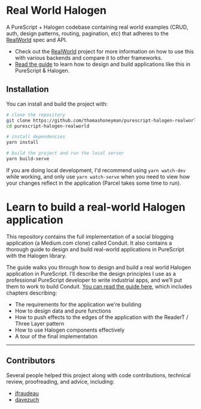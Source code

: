 # Real World Halogen

A PureScript + Halogen codebase containing real world examples (CRUD, auth, design patterns, routing, pagination, etc) that adheres to the [RealWorld](https://github.com/gothinkster/realworld) spec and API. 

- Check out the [RealWorld](https://github.com/gothinkster/realworld) project for more information on how to use this with various backends and compare it to other frameworks.
- [Read the guide](https://thomashoneyman.com/guides/real-world-halogen) to learn how to design and build applications like this in PureScript & Halogen.

## Installation

You can install and build the project with:

```sh
# clone the repository
git clone https://github.com/thomashoneyman/purescript-halogen-realworld
cd purescript-halogen-realworld

# install dependencies
yarn install

# build the project and run the local server
yarn build-serve
```

If you are doing local development, I'd recommend using `yarn watch-dev` while working, and only use `yarn watch-serve` when you need to view how your changes reflect in the application (Parcel takes some time to run).

# Learn to build a real-world Halogen application

This repository contains the full implementation of a social blogging application (a Medium.com clone) called Conduit. It also contains a thorough guide to design and build real-world applications in PureScript with the Halogen library.

The guide walks you through how to design and build a real world Halogen application in PureScript. I’ll describe the design principles I use as a professional PureScript developer to write industrial apps, and we’ll put them to work to build Conduit. [You can read the guide here](https://thomashoneyman.com/guides/real-world-halogen), which includes chapters describing:

- The requirements for the application we're building
- How to design data and pure functions
- How to push effects to the edges of the application with the ReaderT / Three Layer pattern
- How to use Halogen components effectively
- A tour of the final implementation

---

## Contributors

Several people helped this project along with code contributions, technical review, proofreading, and advice, including:

- [jfraudeau](https://github.com/jfraudeau)
- [davezuch](https://github.com/davezuch)
